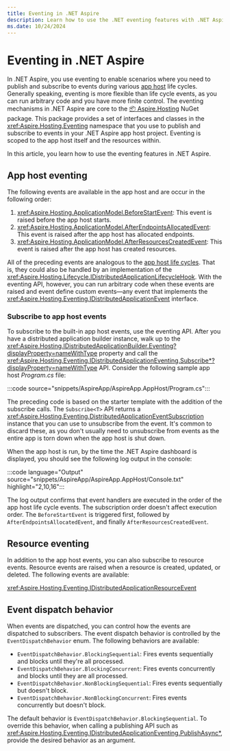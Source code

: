```yaml
---
title: Eventing in .NET Aspire
description: Learn how to use the .NET eventing features with .NET Aspire.
ms.date: 10/24/2024
---
```


# Eventing in .NET Aspire

In .NET Aspire, you use eventing to enable scenarios where you need to publish and subscribe to events during various [app host](xref:dotnet/aspire/app-host#app-host-life-cycles) life cycles. Generally speaking, eventing is more flexible than life cycle events, as you can run arbitrary code and you have more finite control. The eventing mechanisms in .NET Aspire are core to the [📦 Aspire.Hosting](https://www.nuget.org/packages/Aspire.Hosting) NuGet package. This package provides a set of interfaces and classes in the <xref:Aspire.Hosting.Eventing> namespace that you use to publish and subscribe to events in your .NET Aspire app host project. Eventing is scoped to the app host itself and the resources within.

In this article, you learn how to use the eventing features in .NET Aspire.

## App host eventing

The following events are available in the app host and are occur in the following order:

1. <xref:Aspire.Hosting.ApplicationModel.BeforeStartEvent>: This event is raised before the app host starts.
1. <xref:Aspire.Hosting.ApplicationModel.AfterEndpointsAllocatedEvent>: This event is raised after the app host has allocated endpoints.
1. <xref:Aspire.Hosting.ApplicationModel.AfterResourcesCreatedEvent>: This event is raised after the app host has created resources.

All of the preceding events are analogous to the [app host life cycles](xref:dotnet/aspire/app-host#app-host-life-cycles). That is, they could also be handled by an implementation of the <xref:Aspire.Hosting.Lifecycle.IDistributedApplicationLifecycleHook>. With the eventing API, however, you can run arbitrary code when these events are raised and event define custom events—any event that implements the <xref:Aspire.Hosting.Eventing.IDistributedApplicationEvent> interface.

### Subscribe to app host events

To subscribe to the built-in app host events, use the eventing API. After you have a distributed application builder instance, walk up to the <xref:Aspire.Hosting.IDistributedApplicationBuilder.Eventing?displayProperty=nameWithType> property and call the <xref:Aspire.Hosting.Eventing.IDistributedApplicationEventing.Subscribe*?displayProperty=nameWithType> API. Consider the following sample app host _Program.cs_ file:

:::code source="snippets/AspireApp/AspireApp.AppHost/Program.cs":::

The preceding code is based on the starter template with the addition of the subscribe calls. The `Subscribe<T>` API returns a <xref:Aspire.Hosting.Eventing.DistributedApplicationEventSubscription> instance that you can use to unsubscribe from the event. It's common to discard these, as you don't usually need to unsubscribe from events as the entire app is torn down when the app host is shut down.

When the app host is run, by the time the .NET Aspire dashboard is displayed, you should see the following log output in the console:

:::code language="Output" source="snippets/AspireApp/AspireApp.AppHost/Console.txt" highlight="2,10,16":::

The log output confirms that event handlers are executed in the order of the app host life cycle events. The subscription order doesn't affect execution order. The `BeforeStartEvent` is triggered first, followed by `AfterEndpointsAllocatedEvent`, and finally `AfterResourcesCreatedEvent`.

## Resource eventing

In addition to the app host events, you can also subscribe to resource events. Resource events are raised when a resource is created, updated, or deleted. The following events are available:

<xref:Aspire.Hosting.Eventing.IDistributedApplicationResourceEvent>

## Event dispatch behavior

When events are dispatched, you can control how the events are dispatched to subscribers. The event dispatch behavior is controlled by the `EventDispatchBehavior` enum. The following behaviors are available:

<!--
- <xref:Aspire.Hosting.Eventing.EventDispatchBehavior.BlockingSequential>: Fires events sequentially and blocks until they're all processed.
- <xref:Aspire.Hosting.Eventing.EventDispatchBehavior.BlockingConcurrent>: Fires events concurrently and blocks until they are all processed.
- <xref:Aspire.Hosting.Eventing.EventDispatchBehavior.NonBlockingSequential>: Fires events sequentially but doesn't block.
- <xref:Aspire.Hosting.Eventing.EventDispatchBehavior.NonBlockingConcurrent>: Fires events concurrently but doesn't block.
-->

- `EventDispatchBehavior.BlockingSequential`: Fires events sequentially and blocks until they're all processed.
- `EventDispatchBehavior.BlockingConcurrent`: Fires events concurrently and blocks until they are all processed.
- `EventDispatchBehavior.NonBlockingSequential`: Fires events sequentially but doesn't block.
- `EventDispatchBehavior.NonBlockingConcurrent`: Fires events concurrently but doesn't block.

The default behavior is `EventDispatchBehavior.BlockingSequential`. To override this behavior, when calling a publishing API such as <xref:Aspire.Hosting.Eventing.IDistributedApplicationEventing.PublishAsync*>, provide the desired behavior as an argument.
